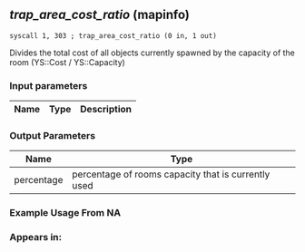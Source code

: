 ## *trap_area_cost_ratio* (mapinfo)

`syscall 1, 303 ; trap_area_cost_ratio (0 in, 1 out)`

Divides the total cost of all objects currently spawned by the capacity of the room (YS::Cost / YS::Capacity)

### Input parameters
| Name | Type | Description
|------|------|------------


### Output Parameters
| Name | Type
|------|-----
| percentage   | percentage of rooms capacity that is currently used   
### Example Usage From NA



### Appears in:




